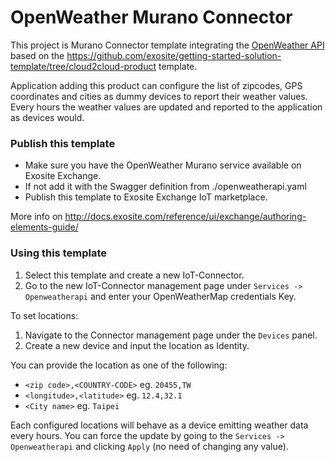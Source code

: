 # OpenWeather Murano Connector

This project is Murano Connector template integrating the [OpenWeather API](https://openweathermap.org/) based on the
https://github.com/exosite/getting-started-solution-template/tree/cloud2cloud-product template.

Application adding this product can configure the list of zipcodes, GPS coordinates and cities as dummy devices to report their weather values.
Every hours the weather values are updated and reported to the application as devices would.

### Publish this template

- Make sure you have the OpenWeather Murano service available on Exosite Exchange.
- If not add it with the Swagger definition from ./openweatherapi.yaml
- Publish this template to Exosite Exchange IoT marketplace.

More info on http://docs.exosite.com/reference/ui/exchange/authoring-elements-guide/

### Using this template

1. Select this template and create a new IoT-Connector.
1. Go to the new IoT-Connector management page under `Services -> Openweatherapi` and enter your OpenWeatherMap credentials Key.

To set locations:

1. Navigate to the Connector management page under the `Devices` panel.
1. Create a new device and input the location as Identity.

You can provide the location as one of the following:
  - `<zip code>,<COUNTRY-CODE>` eg. `20455,TW`
  - `<longitude>,<latitude>` eg. `12.4,32.1`
  - `<City name>` eg. `Taipei`

Each configured locations will behave as a device emitting weather data every hours. You can force the update by going to the `Services -> Openweatherapi` and clicking `Apply` (no need of changing any value).
